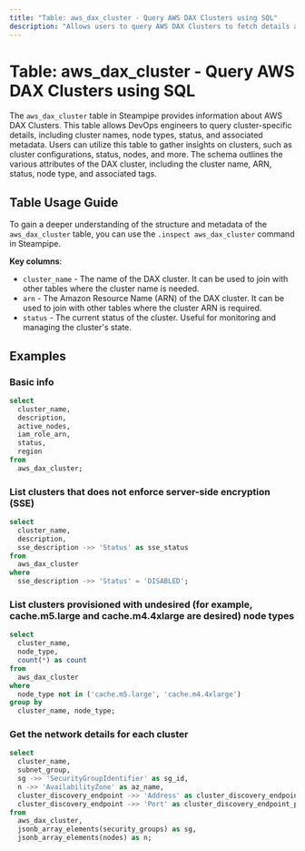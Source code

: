 ```yaml
---
title: "Table: aws_dax_cluster - Query AWS DAX Clusters using SQL"
description: "Allows users to query AWS DAX Clusters to fetch details about their configurations, status, nodes, and other associated metadata."
---
```


# Table: aws_dax_cluster - Query AWS DAX Clusters using SQL

The `aws_dax_cluster` table in Steampipe provides information about AWS DAX Clusters. This table allows DevOps engineers to query cluster-specific details, including cluster names, node types, status, and associated metadata. Users can utilize this table to gather insights on clusters, such as cluster configurations, status, nodes, and more. The schema outlines the various attributes of the DAX cluster, including the cluster name, ARN, status, node type, and associated tags.

## Table Usage Guide

To gain a deeper understanding of the structure and metadata of the `aws_dax_cluster` table, you can use the `.inspect aws_dax_cluster` command in Steampipe.

**Key columns**:

- `cluster_name` - The name of the DAX cluster. It can be used to join with other tables where the cluster name is needed.
- `arn` - The Amazon Resource Name (ARN) of the DAX cluster. It can be used to join with other tables where the cluster ARN is required.
- `status` - The current status of the cluster. Useful for monitoring and managing the cluster's state.

## Examples

### Basic info

```sql
select
  cluster_name,
  description,
  active_nodes,
  iam_role_arn,
  status,
  region
from
  aws_dax_cluster;
```


### List clusters that does not enforce server-side encryption (SSE)

```sql
select
  cluster_name,
  description,
  sse_description ->> 'Status' as sse_status
from
  aws_dax_cluster
where
  sse_description ->> 'Status' = 'DISABLED';
```


### List clusters provisioned with undesired (for example, cache.m5.large and cache.m4.4xlarge are desired) node types

```sql
select
  cluster_name,
  node_type,
  count(*) as count
from
  aws_dax_cluster
where
  node_type not in ('cache.m5.large', 'cache.m4.4xlarge')
group by
  cluster_name, node_type;
```


### Get the network details for each cluster

```sql
select
  cluster_name,
  subnet_group,
  sg ->> 'SecurityGroupIdentifier' as sg_id,
  n ->> 'AvailabilityZone' as az_name,
  cluster_discovery_endpoint ->> 'Address' as cluster_discovery_endpoint_address,
  cluster_discovery_endpoint ->> 'Port' as cluster_discovery_endpoint_port
from
  aws_dax_cluster,
  jsonb_array_elements(security_groups) as sg,
  jsonb_array_elements(nodes) as n;
```
